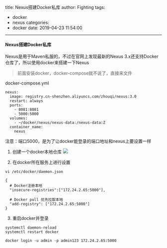 title: Nexus搭建Docker私库
author: Fighting
tags:
  - docker
  - nexus
categories:
  - docker
date: 2019-04-23 11:54:00
---
#### Nexus搭建Docker私库
Nexus是用于Maven私服的，不过在官网上发现最新的Nexus 3.x还支持Docker仓库了，所以使用docker来搭建一下Nexus

> 前面安装docker，docker-compose就不说了，直接来文件

docker-compose.yml
```docker
nexus:
  image: registry.cn-shenzhen.aliyuncs.com/zhouqi/nexus:3.0
  restart: always
  ports:
    - 8081:8081
    - 5000:5000
  volumes:
    - ~/docker/nexus/nexus-data:/nexus-data:Z
  container_name:
    nexus
```

注意：端口5000，是为了让docker能登录的端口地址和nexus上要设置一样

<!-- more -->

1. 创建一个docker本地仓库
![](https://zhouqi-blog.oss-cn-shenzhen.aliyuncs.com/img/docker/nexus/1.png?1)

2. 在docker所在服务上进行设置
```shell
vi /etc/docker/daemon.json

{
  # Docker注册本地
  "insecure-registries":["172.24.2.65:5000"],
  
  # Docker pull 优先拉取本地
  "add-registry": ["172.24.2.65:5000"]
}
```


3. 重启docker并登录
```shell
systemctl daemon-reload
systemctl restart docker

docker login -u admin -p admin123 172.24.2.65:5000
```